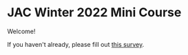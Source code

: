 # JAC Winter 2022 Mini Course
Welcome!

If you haven't already, please fill out <a href="[http://example.com/](https://forms.gle/p7shZXRzxinZ3ZJF7)" target="_blank">this survey</a>.
